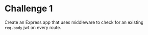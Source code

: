 # Challenge 1

Create an Express app that uses middleware to check for an existing `req.body` jwt on every route.
